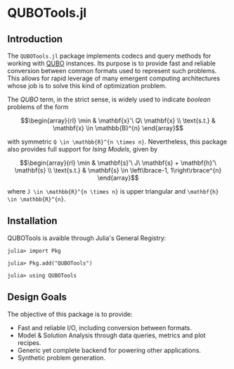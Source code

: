 # QUBOTools.jl

## Introduction

The `QUBOTools.jl` package implements codecs and query methods for working with [QUBO](https://en.wikipedia.org/wiki/Quadratic_unconstrained_binary_optimization) instances.
Its purpose is to provide fast and reliable conversion between common formats used to represent such problems.
This allows for rapid leverage of many emergent computing architectures whose job is to solve this kind of optimization problem.

The _QUBO_ term, in the strict sense, is widely used to indicate *boolean* problems of the form

```math
\begin{array}{rl}
       \min & \mathbf{x}'\ Q\ \mathbf{x} \\
\text{s.t.} & \mathbf{x} \in \mathbb{B}^{n}
\end{array}
```

with symmetric ``Q \in \mathbb{R}^{n \times n}``.
Nevertheless, this package also provides full support for _Ising Models_, given by

```math
\begin{array}{rl}
       \min & \mathbf{s}'\ J\ \mathbf{s} + \mathbf{h}'\ \mathbf{s} \\
\text{s.t.} & \mathbf{s} \in \left\lbrace-1, 1\right\rbrace^{n}
\end{array}
```

where ``J \in \mathbb{R}^{n \times n}`` is upper triangular and ``\mathbf{h} \in \mathbb{R}^{n}``.

## Installation

QUBOTools is avaible through Julia's General Registry:

```julia-repl
julia> import Pkg

julia> Pkg.add("QUBOTools")

julia> using QUBOTools
```

## Design Goals

The objective of this package is to provide:
- Fast and reliable I/O, including conversion between formats.
- Model & Solution Analysis through data queries, metrics and plot recipes.
- Generic yet complete backend for powering other applications.
- Synthetic problem generation.